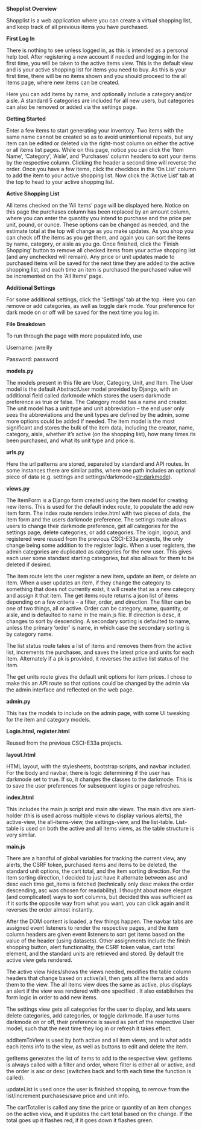 **Shopplist Overview**

Shopplist is a web application where you can create a virtual shopping list, and keep track of all previous items you have purchased. 

**First Log In**

There is nothing to see unless logged in, as this is intended as a personal help tool. After registering a new account if needed and logging in for the first time, you will be taken to the active items view. This is the default view and is your active shopping list for items you need to buy. As this is your first time, there will be no items shown and you should proceed to the all items page, where new items can be created. 

Here you can add items by name, and optionally include a category and/or aisle. A standard 5 categories are included for all new users, but categories can also be removed or added via the settings page.

**Getting Started**

Enter a few items to start generating your inventory. Two items with the same name cannot be created so as to avoid unintentional repeats, but any item can be edited or deleted via the right-most column on either the active or all items list pages. While on this page, notice you can click the ‘Item Name’, ‘Category’, ‘Aisle’, and ‘Purchases’ column headers to sort your items by the respective column. Clicking the header a second time will reverse the order. Once you have a few items, click the checkbox in the ‘On List’ column to add the item to your active shopping list. Now click the ‘Active List’ tab at the top to head to your active shopping list. 

**Active Shopping List**

All items checked on the ‘All Items’ page will be displayed here. Notice on this page the purchases column has been replaced by an amount column, where you can enter the quantity you intend to purchase and the price per unit, pound, or ounce. These options can be changed as needed, and the estimate total at the top will change as you make updates. As you shop you can check off the items as you get them, and again you can sort the items by name, category, or aisle as you go. Once finished, click the ‘Finish Shopping’ button to remove all checked items from your active shopping list (and any unchecked will remain). Any price or unit updates made to purchased items will be saved for the next time they are added to the active shopping list, and each time an item is purchased the purchased value will be incremented on the ‘All Items’ page.

**Additional Settings**

For some additional settings, click the ‘Settings’ tab at the top. Here you can remove or add categories, as well as toggle dark mode. Your preference for dark mode on or off will be saved for the next time you log in.

**File Breakdown** 

To run through the page with more populated info, use

Username: jwreilly

Password: password

**models.py**

The models present in this file are User, Category, Unit, and Item. The User model is the default AbstractUser model provided by Django, with an additional field called darkmode which stores the users darkmode preference as true or false. The Category model has a name and creator. The unit model has a unit type and unit abbreviation – the end user only sees the abbreviations and the unit types are defined by the admin, some more options could be added if needed. The item model is the most significant and stores the bulk of the item data, including the creator, name, category, aisle, whether it’s active (on the shopping list), how many times its been purchased, and what its unit type and price is.

**urls.py**

Here the url patterns are stored, separated by standard and API routes. In some instances there are similar paths, where one path includes an optional piece of data (e.g. settings and settings/darkmode=<str:darkmode>). 

**views.py**

The ItemForm is a Django form created using the Item model for creating new items. This is used for the default index route, to populate the add new item form. The index route renders index.html with two pieces of data, the item form and the users darkmode preference. The settings route allows users to change their darkmode preference, get all categories for the settings page, delete categories, or add categories. The login, logout, and registered were reused from the previous CSCI-E33a projects, the only change being some addition to the register logic. When a user registers, the admin categories are duplicated as categories for the new user. This gives each user some standard starting categories, but also allows for them to be deleted if desired.

The item route lets the user register a new item, update an item, or delete an item. When a user updates an item, if they change the category to something that does not currently exist, it will create that as a new category and assign it that item. The get items route returns a json list of items depending on a few criteria – a filter, order, and direction. The filter can be one of two things, all or active. Order can be category, name, quantity, or aisle, and is defaulted to name in the main.js file. If direction is desc, it changes to sort by descending. A secondary sorting is defaulted to name, unless the primary ‘order’ is name, in which case the secondary sorting is by category name.

The list status route takes a list of items and removes them from the active list, increments the purchases, and saves the latest price and units for each item. Alternately if a pk is provided, it reverses the active list status of the item.

The get units route gives the default unit options for item prices. I chose to make this an API route so that options could be changed by the admin via the admin interface and reflected on the web page.

**admin.py**

This has the models to include on the admin page, with some UI tweaking for the item and category models.

**Login.html, register.html**

Reused from the previous CSCI-E33a projects.

**layout.html**

HTML layout, with the stylesheets, bootstrap scripts, and navbar included. For the body and navbar, there is logic determining if the user has darkmode set to true. If so, it changes the classes to the darkmode. This is to save the user preferences for subsequent logins or page refreshes.

**index.html**

This includes the main.js script and main site views. The main divs are alert-holder (this is used across multiple views to display various alerts), the active-view, the all-items-view, the settings-view, and the list-table. List-table is used on both the active and all items views, as the table structure is very similar.

**main.js**

There are a handful of global variables for tracking the current view, any alerts, the CSRF token, purchased items and items to be deleted, the standard unit options, the cart total, and the item sorting direction. For the item sorting direction, I decided to just have it alternate between asc and desc each time get\_items is fetched (technically only desc makes the order descending, asc was chosen for readability). I thought about more elegant (and complicated) ways to sort columns, but decided this was sufficient as if it sorts the opposite way from what you want, you can click again and it reverses the order almost instantly. 

After the DOM content is loaded, a few things happen. The navbar tabs are assigned event listeners to render the respective pages, and the item column headers are given event listeners to sort get items based on the value of the header (using datasets). Other assignments include the finish shopping button, alert functionality, the CSRF token value, cart total element, and the standard units are retrieved and stored. By default the active view gets rendered.

The active view hides/shows the views needed, modifies the table column headers that change based on active/all, then gets all the items and adds them to the view. The all items view does the same as active, plus displays an alert if the view was rendered with one specified . It also establishes the form logic in order to add new items. 

The settings view gets all categories for the user to display, and lets users delete categories, add categories, or toggle darkmode. If a user turns darkmode on or off, their preference is saved as part of the respective User model, such that the next time they log in or refresh it takes effect.

addItemToView is used by both active and all item views, and is what adds each items info to the view, as well as buttons to edit and delete the item.

getItems generates the list of items to add to the respective view. getItems is always called with a filter and order, where filter is either all or active, and the order is asc or desc (switches back and forth each time the function is called). 

updateList is used once the user is finished shopping, to remove from the list/increment purchases/save price and unit info.

The cartTotaller is called any time the price or quantity of an item changes on the active view, and it updates the cart total based on the change. If the total goes up it flashes red, if it goes down it flashes green.
